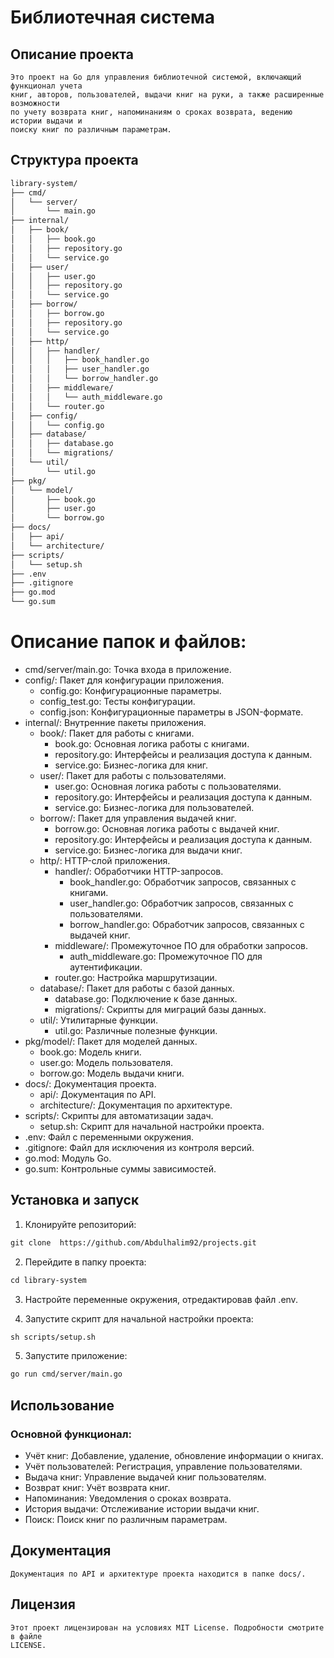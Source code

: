 # Библиотечная система

## Описание проекта
    Это проект на Go для управления библиотечной системой, включающий функционал учета
    книг, авторов, пользователей, выдачи книг на руки, а также расширенные возможности
    по учету возврата книг, напоминаниям о сроках возврата, ведению истории выдачи и 
    поиску книг по различным параметрам.

## Структура проекта
````html
library-system/
├── cmd/
│   └── server/
│       └── main.go
├── internal/
│   ├── book/
│   │   ├── book.go
│   │   ├── repository.go
│   │   └── service.go
│   ├── user/
│   │   ├── user.go
│   │   ├── repository.go
│   │   └── service.go
│   ├── borrow/
│   │   ├── borrow.go
│   │   ├── repository.go
│   │   └── service.go
│   ├── http/
│   │   ├── handler/
│   │   │   ├── book_handler.go
│   │   │   ├── user_handler.go
│   │   │   └── borrow_handler.go
│   │   ├── middleware/
│   │   │   └── auth_middleware.go
│   │   └── router.go
│   ├── config/
│   │   └── config.go
│   ├── database/
│   │   ├── database.go
│   │   └── migrations/
│   └── util/
│       └── util.go
├── pkg/
│   └── model/
│       ├── book.go
│       ├── user.go
│       └── borrow.go
├── docs/
│   ├── api/
│   └── architecture/
├── scripts/
│   └── setup.sh
├── .env
├── .gitignore
├── go.mod
└── go.sum
````

# Описание папок и файлов:
- cmd/server/main.go: Точка входа в приложение.
- config/: Пакет для конфигурации приложения.
  - config.go: Конфигурационные параметры.
  - config_test.go: Тесты конфигурации.
  - config.json: Конфигурационные параметры в JSON-формате.
- internal/: Внутренние пакеты приложения.
  - book/: Пакет для работы с книгами.
    - book.go: Основная логика работы с книгами.
    - repository.go: Интерфейсы и реализация доступа к данным.
    - service.go: Бизнес-логика для книг.
  - user/: Пакет для работы с пользователями.
    - user.go: Основная логика работы с пользователями.
    - repository.go: Интерфейсы и реализация доступа к данным.
    - service.go: Бизнес-логика для пользователей.
  - borrow/: Пакет для управления выдачей книг.
    - borrow.go: Основная логика работы с выдачей книг.
    - repository.go: Интерфейсы и реализация доступа к данным.
    - service.go: Бизнес-логика для выдачи книг.
  - http/: HTTP-слой приложения.
    - handler/: Обработчики HTTP-запросов.
        - book_handler.go: Обработчик запросов, связанных с книгами.
        - user_handler.go: Обработчик запросов, связанных с пользователями.
        - borrow_handler.go: Обработчик запросов, связанных с выдачей книг.
    - middleware/: Промежуточное ПО для обработки запросов.
        - auth_middleware.go: Промежуточное ПО для аутентификации.
    - router.go: Настройка маршрутизации.
  - database/: Пакет для работы с базой данных.
    - database.go: Подключение к базе данных.
    - migrations/: Скрипты для миграций базы данных.
  - util/: Утилитарные функции.
    - util.go: Различные полезные функции.
- pkg/model/: Пакет для моделей данных.
  - book.go: Модель книги.
  - user.go: Модель пользователя.
  - borrow.go: Модель выдачи книги.
- docs/: Документация проекта.
  - api/: Документация по API.
  - architecture/: Документация по архитектуре.
- scripts/: Скрипты для автоматизации задач.
  - setup.sh: Скрипт для начальной настройки проекта.
- .env: Файл с переменными окружения.
- .gitignore: Файл для исключения из контроля версий.
- go.mod: Модуль Go.
- go.sum: Контрольные суммы зависимостей.

## Установка и запуск
1. Клонируйте репозиторий:
```html
git clone  https://github.com/Abdulhalim92/projects.git
```

2. Перейдите в папку проекта:
```html
cd library-system
```

3. Настройте переменные окружения, отредактировав файл .env.

4. Запустите скрипт для начальной настройки проекта:
```html
sh scripts/setup.sh
```

5. Запустите приложение:
```html
go run cmd/server/main.go
```

## Использование

### Основной функционал:
- Учёт книг: Добавление, удаление, обновление информации о книгах.
- Учёт пользователей: Регистрация, управление пользователями.
- Выдача книг: Управление выдачей книг пользователям.
- Возврат книг: Учёт возврата книг.
- Напоминания: Уведомления о сроках возврата.
- История выдачи: Отслеживание истории выдачи книг.
- Поиск: Поиск книг по различным параметрам.

## Документация
    Документация по API и архитектуре проекта находится в папке docs/.

## Лицензия
    Этот проект лицензирован на условиях MIT License. Подробности смотрите в файле 
    LICENSE.